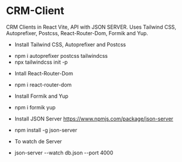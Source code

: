 # CRM-Client
CRM Clients in React Vite, API with JSON SERVER. Uses Tailwind CSS, Autoprefixer, Postcss, React-Router-Dom, Formik and Yup.

- Install Tailwind CSS, Autoprefixer and Postcss
* npm i autoprefixer postcss tailwindcss
* npx tailwindcss init -p

- Intall React-Router-Dom
* npm i react-router-dom

- Install Formik and Yup
* npm i formik yup

- Install JSON Server
https://www.npmjs.com/package/json-server
* npm install -g json-server

* To watch de Server
* json-server --watch db.json --port 4000
